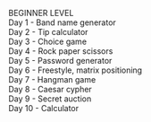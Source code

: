 BEGINNER LEVEL  
Day 1 - Band name generator  
Day 2 - Tip calculator  
Day 3 - Choice game  
Day 4 - Rock paper scissors  
Day 5 - Password generator  
Day 6 - Freestyle, matrix positioning  
Day 7 - Hangman game  
Day 8 - Caesar cypher  
Day 9 - Secret auction  
Day 10 - Calculator  
